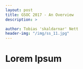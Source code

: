 ```yaml
---
layout: post
title: GSOC 2017 - An Overview
description: >

author: Tobias 'skaldarnar' Nett
header-img: "/img/ss_11.jpg"
---
```


# Lorem Ipsum
